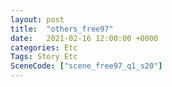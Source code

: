 ```yaml
---
layout: post
title:  "others_free97"
date:   2021-02-16 12:00:00 +0000
categories: Etc
Tags: Story Etc
SceneCode: ["scene_free97_q1_s20"]
---
```

